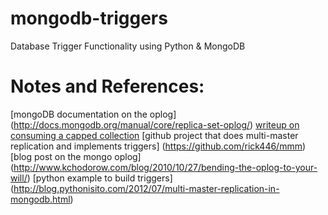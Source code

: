 mongodb-triggers
================

Database Trigger Functionality using Python &amp; MongoDB


Notes and References:
=====================

[mongoDB documentation on the oplog] (http://docs.mongodb.org/manual/core/replica-set-oplog/)
[writeup on consuming a capped collection](http://shtylman.com/post/the-tail-of-mongodb/)
[github project that does multi-master replication and implements
triggers] (https://github.com/rick446/mmm)
[blog post on the mongo oplog] (http://www.kchodorow.com/blog/2010/10/27/bending-the-oplog-to-your-will/)
[python example to build triggers] (http://blog.pythonisito.com/2012/07/multi-master-replication-in-mongodb.html)

